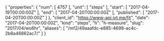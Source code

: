 {
  "properties": {
    "num": [
      4757
    ],
    "unit": [
      "steps"
    ],
    "start": [
      "2017-04-19T00:00:00Z"
    ],
    "end": [
      "2017-04-20T00:00:00Z"
    ],
    "published": [
      "2017-04-20T00:00:00Z"
    ]
  },
  "client_id": "https://www-api.jvt.me/fit",
  "date": "2017-04-20T00:00:00Z",
  "kind": "steps",
  "h": "h-measure",
  "slug": "2017/04/wo6hr",
  "aliases": [
    "/mf2/49aaafdc-e885-4698-ac4c-2b8a46862ac7/"
  ]
}

